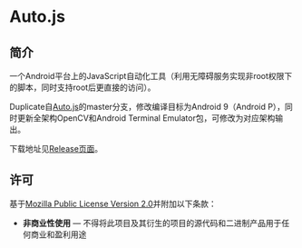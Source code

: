 # Auto.js
## 简介
一个Android平台上的JavaScript自动化工具（利用无障碍服务实现非root权限下的脚本，同时支持root后更直接的访问）。

Duplicate自[Auto.js](https://github.com/hyb1996/Auto.js)的master分支，修改编译目标为Android 9（Android P），同时更新全架构OpenCV和Android Terminal Emulator包，可修改为对应架构输出。

下载地址见[Release页面](https://github.com/sxlllslgh/Auto.js/releases)。

## 许可
基于[Mozilla Public License Version 2.0](https://github.com/sxlllslgh/Auto.js/blob/master/LICENSE.md)并附加以下条款：
* **非商业性使用** — 不得将此项目及其衍生的项目的源代码和二进制产品用于任何商业和盈利用途
